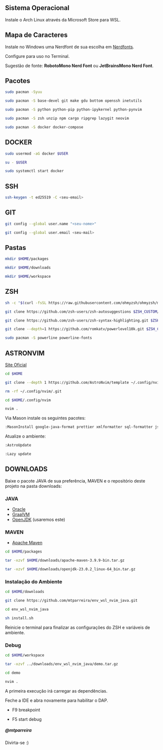 ## Sistema Operacional

Instale o Arch Linux através da Microsoft Store para WSL.

## Mapa de Caracteres

Instale no Windows uma Nerdfont de sua escolha em [Nerdfonts](https://www.nerdfonts.com).

Configure para uso no Terminal.

Sugestão de fonte: **RobotoMono Nerd Font** ou **JetBrainsMono Nerd Font**.

## Pacotes

```sh
sudo pacman -Syuu

sudo pacman -S base-devel git make gdu bottom openssh inetutils

sudo pacman -S python python-pip python-ipykernel python-pynvim

sudo pacman -S zsh unzip npm cargo ripgrep lazygit neovim

sudo pacman -S docker docker-compose
```

## DOCKER

```sh
sudo usermod -aG docker $USER

su - $USER

sudo systemctl start docker
```

## SSH

```sh
ssh-keygen -t ed25519 -C <seu-email>
```

## GIT

```sh
git config --global user.name "<seu-nome>"

git config --global user.email <seu-mail>
```

## Pastas

```sh
mkdir $HOME/packages

mkdir $HOME/downloads

mkdir $HOME/workspace
```

## ZSH

```sh
sh -c "$(curl -fsSL https://raw.githubusercontent.com/ohmyzsh/ohmyzsh/master/tools/install.sh)"

git clone https://github.com/zsh-users/zsh-autosuggestions $ZSH_CUSTOM/plugins/zsh-autosuggestions

git clone https://github.com/zsh-users/zsh-syntax-highlighting.git $ZSH_CUSTOM/plugins/zsh-syntax-highlighting

git clone --depth=1 https://github.com/romkatv/powerlevel10k.git $ZSH_CUSTOM/themes/powerlevel10k

sudo pacman -S powerline powerline-fonts
```

## ASTRONVIM

[Site Oficial](https://astronvim.com)

```sh
cd $HOME

git clone --depth 1 https://github.com/AstroNvim/template ~/.config/nvim

rm -rf ~/.config/nvim/.git

cd $HOME/.config/nvim

nvim .
```

Via Mason instale os seguintes pacotes:

```sh
:MasonInstall google-java-format prettier xmlformatter sql-formatter json-lsp
```

Atualize o ambiente:

```sh
:AstroUpdate

:Lazy update
```

## DOWNLOADS

Baixe o pacote JAVA de sua preferência, MAVEN e o repositório deste projeto na pasta downloads:

### JAVA

- [Oracle](https://www.oracle.com)
- [GraalVM](https://www.graalvm.org)
- [OpenJDK](https://openjdk.org) (usaremos este)

### MAVEN

- [Apache Maven](https://maven.apache.org/download.cgi)

```sh
cd $HOME/packages

tar -xzvf $HOME/downloads/apache-maven-3.9.9-bin.tar.gz

tar -xzvf $HOME/downloads/openjdk-23.0.2_linux-64_bin.tar.gz
```

### Instalação do Ambiente

```sh
cd $HOME/downloads

git clone https://github.com/mtparreira/env_wsl_nvim_java.git

cd env_wsl_nvim_java

sh install.sh
```

Reinicie o terminal para finalizar as configurações do ZSH e variáveis de ambiente.

### Debug

```sh
cd $HOME/workspace

tar -xzvf ../downloads/env_wsl_nvim_java/demo.tar.gz

cd demo

nvim .
```

A primeira execução irá carregar as dependências.

Feche a IDE e abra novamente para habilitar o DAP.

- F9 breakpoint

- F5 start debug

##### @mtparreira

Divirta-se :)
